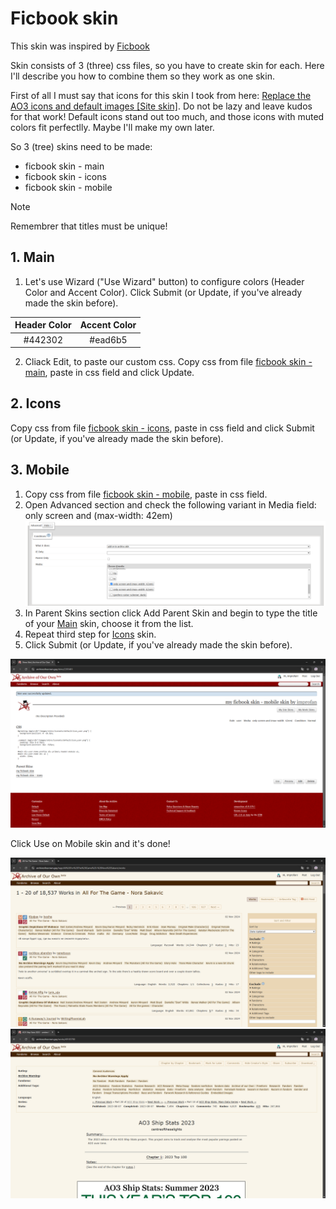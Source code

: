 # Ficbook skin

This skin was inspired by [Ficbook](https://ficbook.net/)

Skin consists of 3 (three) css files, so you have to create skin for each. Here I'll describe you how to combine them so they work as one skin.

First of all I must say that icons for this skin I took from here: [Replace the AO3 icons and default images [Site skin]](https://archiveofourown.gay/works/54831748). Do not be lazy and leave kudos for that work! Default icons stand out too much, and those icons with muted colors fit perfectlly. Maybe I'll make my own later.

So 3 (tree) skins need to be made: 

- ficbook skin - main
- ficbook skin - icons
- ficbook skin - mobile

> [!NOTE]
> Remembrer that titles must be unique!

## 1. Main

1. Let's use Wizard ("Use Wizard" button) to configure colors (Header Color and Accent Color). Click Submit (or Update, if you've already made the skin before).

| Header Color | Accent Color |
| :----------: | :----------: |
| #442302      | #ead6b5 |

2. Cliack Edit, to paste our custom css. Copy css from file [ficbook skin - main](/ficbook%20skin/ficbook%20skin%20-%20main.css), paste in css field and click Update.

## 2. Icons

Copy css from file [ficbook skin - icons](/ficbook%20skin/ficbook%20skin%20-%20icons.css), paste in css field and click Submit (or Update, if you've already made the skin before).

## 3. Mobile

1. Copy css from file [ficbook skin - mobile](/ficbook%20skin/ficbook%20skin%20-%20mobile.css), paste in css field. 
2. Open Advanced section and check the following variant in Media field: only screen and (max-width: 42em)
![mobile](/images/advanced-section.png)
3. In Parent Skins section click Add Parent Skin and begin to type the title of your [Main](#1-main) skin, choose it from the list.
4. Repeat third step for [Icons](#2-icons) skin.
4. Click Submit (or Update, if you've already made the skin before).

![mobile skin](/images/mobile-skin.png)

Click Use on Mobile skin and it's done!

![skin showcase](/images/skin-showcase-1.png)
![skin showcase](/images/skin-showcase-2.png)